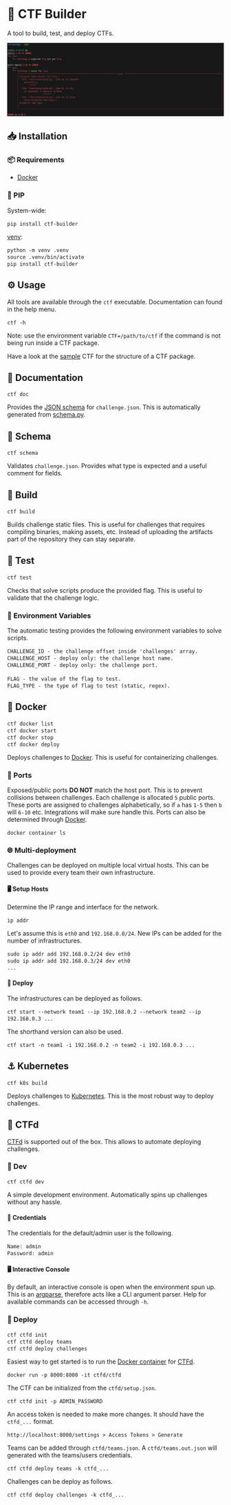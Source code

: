 # 🚩 CTF Builder

A tool to build, test, and deploy CTFs.

![Preview](.github/images/preview.png)

## 📥 Installation

### 📦 Requirements

- [Docker](https://docs.docker.com/get-docker/)

### 🐍 PIP

System-wide:

```
pip install ctf-builder
```

[venv](https://docs.python.org/3/library/venv.html):

```
python -m venv .venv
source .venv/bin/activate
pip install ctf-builder
```

## ⚙️ Usage

All tools are available through the `ctf` executable. Documentation can found in the help menu.

```
ctf -h
```

Note: use the environment variable `CTF=/path/to/ctf` if the command is not being run inside a CTF package.

Have a look at the [sample](./sample) CTF for the structure of a CTF package.

## 📔 Documentation

```
ctf doc
```

Provides the [JSON schema](https://json-schema.org/) for `challenge.json`. This is automatically generated from [schema.py](ctf_builder/schema.py).

## 🎨 Schema

```
ctf schema
```

Validates `challenge.json`. Provides what type is expected and a useful comment for fields.


## 🔨 Build

```
ctf build
```

Builds challenge static files. This is useful for challenges that requires compiling binaries, making assets, etc. Instead of uploading the artifacts part of the repository they can stay separate.

## 🧪 Test

```
ctf test
```

Checks that solve scripts produce the provided flag. This is useful to validate that the challenge logic.

### 🌱 Environment Variables

The automatic testing provides the following environment variables to solve scripts.

```
CHALLENGE_ID - the challenge offset inside 'challenges' array.
CHALLENGE_HOST - deploy only: the challenge host name.
CHALLENGE_PORT - deploy only: the challenge port.

FLAG - the value of the flag to test.
FLAG_TYPE - the type of flag to test (static, regex).
```

## 🐋 Docker

```
ctf docker list
ctf docker start
ctf docker stop
ctf docker deploy
```

Deploys challenges to [Docker](https://docs.docker.com/get-docker/). This is useful for containerizing challenges.

### 🔌 Ports

Exposed/public ports **DO NOT** match the host port. This is to prevent collisions between challenges. Each challenge is allocated `5` public ports. These ports are assigned to challenges alphabetically, so if `a` has `1-5` then `b` will `6-10` etc. Integrations will make sure handle this. Ports can also be determined through [Docker](https://docs.docker.com/get-docker/).

```
docker container ls
```

### 🌐 Multi-deployment

Challenges can be deployed on multiple local virtual hosts. This can be used to provide every team their own infrastructure. 

#### 🖥️ Setup Hosts

Determine the IP range and interface for the network.

```
ip addr
```

Let's assume this is `eth0` and `192.168.0.0/24`. New IPs can be added for the number of infrastructures. 

```
sudo ip addr add 192.168.0.2/24 dev eth0
sudo ip addr add 192.168.0.3/24 dev eth0
...
```

#### 🚀 Deploy

The infrastructures can be deployed as follows.

```
ctf start --network team1 --ip 192.168.0.2 --network team2 --ip 192.168.0.3 ...
```

The shorthand version can also be used.

```
ctf start -n team1 -i 192.168.0.2 -n team2 -i 192.168.0.3 ...
```

## ⚓ Kubernetes

```
ctf k8s build
```

Deploys challenges to [Kubernetes](https://kubernetes.io/). This is the most robust way to deploy challenges.

## 🚩 CTFd

[CTFd](https://ctfd.io/) is supported out of the box. This allows to automate deploying challenges.

### 🔧 Dev

```
ctf ctfd dev
```

A simple development environment. Automatically spins up challenges without any hassle.

#### 🔑 Credentials

The credentials for the default/admin user is the following.

```
Name: admin
Password: admin
```

#### 🖥️ Interactive Console

By default, an interactive console is open when the environment spun up. This is an [argparse](https://docs.python.org/3/library/argparse.html), therefore acts like a CLI argument parser. Help for available commands can be accessed through `-h`. 

### 🚀 Deploy

```
ctf ctfd init
ctf ctfd deploy teams
ctf ctfd deploy challenges
```

Easiest way to get started is to run the [Docker container](https://docs.docker.com/get-docker/) for [CTFd](https://ctfd.io/).

```
docker run -p 8000:8000 -it ctfd/ctfd
```

The CTF can be initialized from the `ctfd/setup.json`.

```
ctf ctfd init -p ADMIN_PASSWORD
```

An access token is needed to make more changes. It should have the `ctfd_...` format.

```
http://localhost:8000/settings > Access Tokens > Generate
```

Teams can be added through `ctfd/teams.json`. A `ctfd/teams.out.json` will generated with the teams/users credentials.

```
ctf ctfd deploy teams -k ctfd_...
```

Challenges can be deploy as follows.

```
ctf ctfd deploy challenges -k ctfd_...
```
